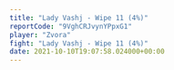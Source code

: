 ```yaml
---
title: "Lady Vashj - Wipe 11 (4%)"
reportCode: "9VghCRJvynYPpxG1"
player: "Zvora"
fight: "Lady Vashj - Wipe 11 (4%)"
date: 2021-10-10T19:07:58.024000+00:00
---
```

